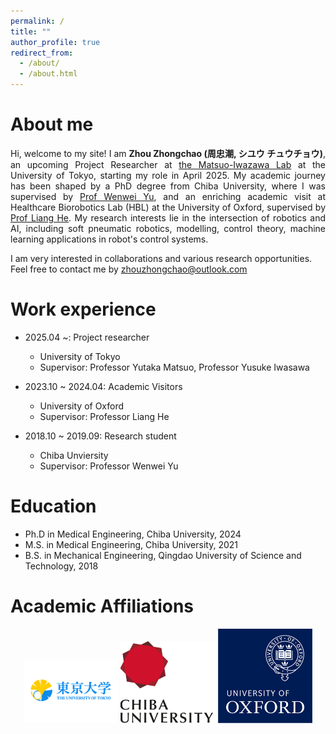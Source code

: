 ```yaml
---
permalink: /
title: ""
author_profile: true
redirect_from: 
  - /about/
  - /about.html
---
```


About me
======
<div style="text-align: justify;">
Hi, welcome to my site! I am <strong>Zhou Zhongchao (周忠潮, シユウ チュウチョウ)</strong>, an upcoming Project Researcher at <a href="https://weblab.t.u-tokyo.ac.jp/">the Matsuo-Iwazawa Lab</a> at the University of Tokyo, starting my role in April 2025. My academic journey has been shaped by a PhD degree from Chiba University, where I was supervised by <a href="https://www.tms.chiba-u.jp/~yu/member_prof.html">Prof Wenwei Yu</a>, and an enriching academic visit at Healthcare Biorobotics Lab (HBL) at the University of Oxford, supervised by <a href="https://eng.ox.ac.uk/people/liang-he/">Prof Liang He</a>. 
My research interests lie in the intersection of robotics and AI, including soft pneumatic robotics, modelling, control theory, machine learning applications in robot's control systems.
</div>


I am very interested in collaborations and various research opportunities. Feel free to contact me by zhouzhongchao@outlook.com

Work experience
======
* 2025.04 ~: Project researcher
  * University of Tokyo
  * Supervisor: Professor Yutaka Matsuo, Professor Yusuke Iwasawa

* 2023.10 ~ 2024.04: Academic Visitors
  * University of Oxford
  * Supervisor: Professor Liang He

* 2018.10 ~ 2019.09: Research student
  * Chiba Unviersity
  * Supervisor: Professor Wenwei Yu

Education
======
* Ph.D in Medical Engineering, Chiba University, 2024
* M.S. in Medical Engineering, Chiba University, 2021
* B.S. in Mechanical Engineering, Qingdao University of Science and Technology, 2018

Academic Affiliations
======
<p align="center">
  <img src="/images/utoyo.png" alt="Utokyo" width="30%"/>
  <img src="/images/logo.png" alt="Chiba" width="30%"/>
  <img src="/images/oxford.png" alt="Uoxford" width="30%"/>
</p>
